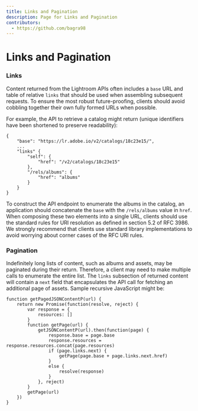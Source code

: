 ```yaml
---
title: Links and Pagination
description: Page for Links and Pagination
contributors:
  - https://github.com/bagra98
---
```


# Links and Pagination

### Links

Content returned from the Lightroom APIs often includes a `base` URL and table of relative `links` that should be used when assembling subsequent requests. To ensure the most robust future-proofing, clients should avoid cobbling together their own fully formed URLs when possible.

For example, the API to retrieve a catalog might return (unique identifiers have been shortened to preserve readability):

```
{
    "base": "https://lr.adobe.io/v2/catalogs/18c23e15/",
    ...
    "links" {
        "self": {
            "href": "/v2/catalogs/18c23e15"
        },
        "/rels/albums": {
            "href": "albums"
        }
    }
}
```

To construct the API endpoint to enumerate the albums in the catalog, an application should concatenate the `base` with the `/rels/albums` value in `href`. When composing these two elements into a single URL, clients should use the standard rules for URI resolution as defined in section 5.2 of RFC 3986. We strongly recommend that clients use standard library implementations to avoid worrying about corner cases of the RFC URI rules.

### Pagination

Indefinitely long lists of content, such as albums and assets, may be paginated during their return. Therefore, a client may need to make multiple calls to enumerate the entire list. The `links` subsection of returned content will contain a `next` field that encapsulates the API call for fetching an additional page of assets. Sample recursive JavaScript might be:

```
function getPagedJSONContentP(url) {
    return new Promise(function(resolve, reject) {
        var response = {
            resources: []
        }
        function getPage(url) {
            getJSONContentP(url).then(function(page) {
                response.base = page.base
                response.resources = response.resources.concat(page.resources)
                if (page.links.next) {
                    getPage(page.base + page.links.next.href)
                }
                else {
                    resolve(response)
                }
            }, reject)
        }
        getPage(url)
    })
}
```